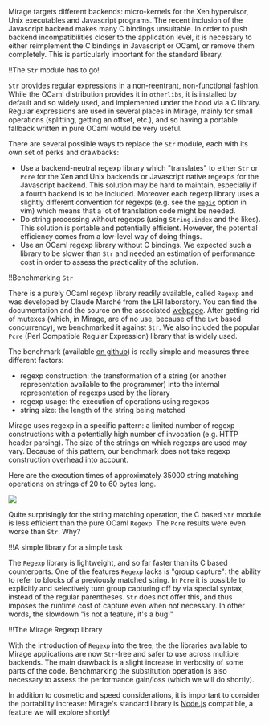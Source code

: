 Mirage targets different backends: micro-kernels for the Xen hypervisor, Unix
executables and Javascript programs. The recent inclusion of the Javascript
backend makes many C bindings unsuitable. In order to push backend incompatibilities
closer to the application level, it is necessary to either reimplement the C
bindings in Javascript or OCaml, or remove them completely. This is particularly
important for the standard library.

!!The `Str` module has to go!

`Str` provides regular expressions in a non-reentrant, non-functional fashion.
While the OCaml distribution provides it in `otherlibs`, it is installed by
default and so widely used, and implemented under the hood via a C library.
Regular expressions are used in several places in Mirage, mainly for small
operations (splitting, getting an offset, etc.), and so having a portable
fallback written in pure OCaml would be very useful.

There are several possible ways to replace the `Str` module, each with its own
set of perks and drawbacks:
* Use a backend-neutral regexp library which "translates" to either `Str`
  or `Pcre` for the Xen and Unix backends or Javascript native regexps for
  the Javascript backend. This solution may be hard to maintain, especially if a
  fourth backend is to be included. Moreover each regexp library uses a slightly
  different convention for regexps (e.g. see the
  [`magic`](http://vimdoc.sourceforge.net/htmldoc/pattern.html#/magic) option in
  vim) which means that a lot of translation code might be needed.
* Do string processing without regexps (using `String.index` and the likes).
  This solution is portable and potentially efficient. However, the potential
  efficiency comes from a low-level way of doing things.
* Use an OCaml regexp library without C bindings. We expected such a library to
  be slower than `Str` and needed an estimation of performance cost in order to
  assess the practicality of the solution.

!!Benchmarking `Str`

There is a purely OCaml regexp library readily available, called `Regexp` and
was developed by Claude Marché from the LRI laboratory. You can find the
documentation and the source on the associated
[webpage](http://www.lri.fr/~marche/regexp/). After getting rid of mutexes
(which, in Mirage, are of no use, because of the `Lwt` based
concurrency), we benchmarked it against `Str`. We also included the popular
`Pcre` (Perl Compatible Regular Expression) library that is widely used.

The benchmark (available [on github](http://github.com/raphael-proust/regexp-benchmark.git))
is really simple and measures three different factors:
* regexp construction: the transformation of a string (or another representation
  available to the programmer) into the internal representation of regexps used
  by the library
* regexp usage: the execution of operations using regexps
* string size: the length of the string being matched

Mirage uses regexp in a specific pattern: a limited number of regexp
constructions with a potentially high number of invocation (e.g. HTTP header parsing).
The size of the strings on which regexps are used may vary.  Because of this pattern,
our benchmark does not take regexp construction overhead into account.

Here are the execution times of approximately 35000 string matching operations
on strings of 20 to 60 bytes long.

<img src="/graphics/all_1_1000_10.png"/>

Quite surprisingly for the string matching operation, the C based `Str` module
is less efficient than the pure OCaml `Regexp`. The `Pcre` results were even worse
than `Str`. Why?

!!!A simple library for a simple task

The `Regexp` library is lightweight, and so far faster than its C based
counterparts. One of the features `Regexp` lacks is "group capture": the ability
to refer to blocks of a previously matched string. In `Pcre` it is possible to
explicitly and selectively turn group capturing off by via special syntax,
instead of the regular parentheses. `Str` does not offer  this, and thus
imposes the runtime cost of capture even when not necessary. In other words, the
slowdown "is not a feature, it's a bug!"

!!!The Mirage Regexp library

With the introduction of `Regexp` into the tree, the the libraries available to Mirage
applications are now `Str`-free and safer to use across multiple backends. The main
drawback is a slight increase in verbosity of some parts of the code.
Benchmarking the substitution operation is also necessary to assess the
performance gain/loss (which we will do shortly).

In addition to cosmetic and speed considerations, it is important to consider the
portability increase: Mirage's standard library is [Node.js](http://nodejs.org) compatible,
a feature we will explore shortly!
